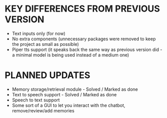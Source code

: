 # KEY DIFFERENCES FROM PREVIOUS VERSION

- Text inputs only (for now)
- No extra components (unnecessary packages were removed to keep the project as small as possible)
- Piper tts support (it speaks back the same way as previous version did - a minimal model is being used instead of a medium one)

# PLANNED UPDATES

- Memory storage/retrieval module - Solved / Marked as done
- Text to speech support - Solved / Marked as done
- Speech to text support 
- Some sort of a GUI to let you interact with the chatbot, remove/review/add memories  
